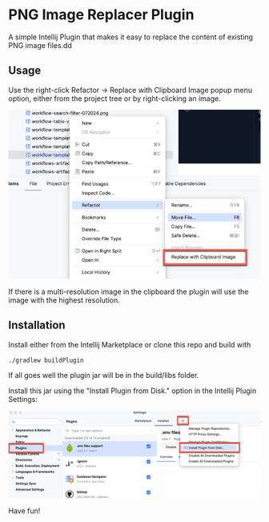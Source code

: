 # PNG Image Replacer Plugin

A simple Intellij Plugin that makes it easy to replace the content of existing PNG image files.dd

## Usage 

Use the right-click Refactor -> Replace with Clipboard Image popup menu option, either from the
project tree or by right-clicking an image.

![Image Replace popoup menu action](screenshot.png)

If there is a multi-resolution image in the clipboard the plugin will use the image with the highest resolution.


## Installation

Install either from the Intellij Marketplace or clone this repo and build with

```
./gradlew buildPlugin
```

If all goes well the plugin jar will be in the build/libs folder.

Install this jar using the "Install Plugin from Disk." option in the Intellij Plugin Settings:

![Plugin Installation from file](plugin-install.png)


Have fun!